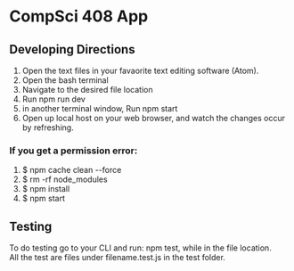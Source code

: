 # CompSci 408 App

## Developing Directions
1. Open the text files in your favaorite text editing software (Atom).
2. Open the bash terminal
3. Navigate to the desired file location
4. Run npm run dev
5. in another terminal window, Run npm start
6. Open up local host on your web browser, and watch the changes occur by refreshing.

### If you get a permission error:
1. $ npm cache clean --force
2. $ rm -rf node_modules
3. $ npm install
4. $ npm start

## Testing
To do testing go to your CLI and run: npm test, while in the file location.  
All the test are files under filename.test.js in the test folder.